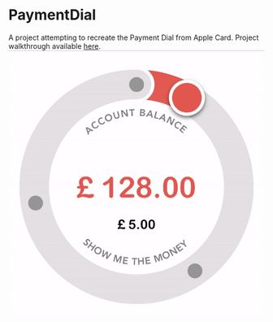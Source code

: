#  PaymentDial
A project attempting to recreate the Payment Dial from Apple Card.
Project walkthrough available [here](https://medium.com/dev-genius/how-to-create-an-apple-card-payment-dial-bdbae4017c21).
![Final render of the view](Screenshots/Final.gif)

